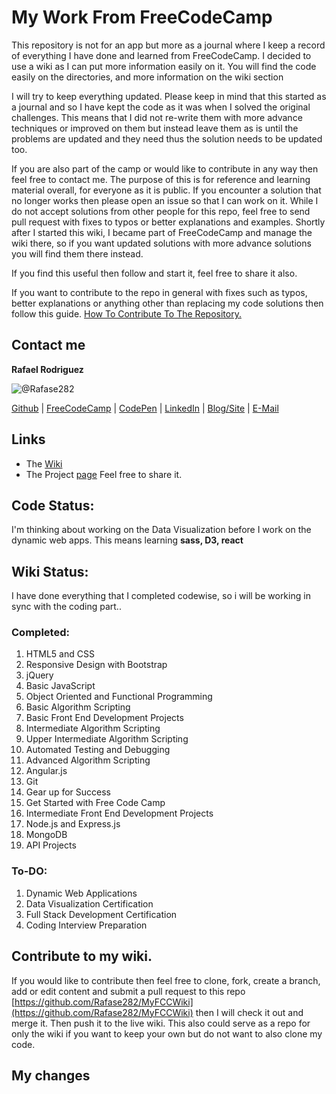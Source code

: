 # My Work From FreeCodeCamp
This repository is not for an app but more as a journal where I keep a record of everything I have done and learned from FreeCodeCamp. I decided to use a wiki as I can put more information easily on it. You will find the code easily on the directories, and more information on the wiki section

I will try to keep everything updated. Please keep in mind that this started as a journal and so I have kept the code as it was when I solved the original challenges. This means that I did not re-write them with more advance techniques or improved on them but instead leave them as is until the problems are updated and they need thus the solution needs to be updated too.

If you are also part of the camp or would like to contribute in any way then feel free to contact me. The purpose of this is for reference and learning material overall, for everyone as it is public. If you encounter a solution that no longer works then please open an issue so that I can work on it. While I do not accept solutions from other people for this repo, feel free to send pull request with fixes to typos or better explanations and examples. Shortly after I started this wiki, I became part of FreeCodeCamp and manage the wiki there, so if you want updated solutions with more advance solutions you will find them there instead.

If you find this useful then follow and start it, feel free to share it also.

If you want to contribute to the repo in general with fixes such as typos, better explanations or anything other than replacing my code solutions then follow this guide. [How To Contribute To The Repository.](https://github.com/FreeCodeCamp/FreeCodeCamp/wiki/Wiki-Contribute-Local-GUI)

## Contact me
**Rafael Rodriguez**

![@Rafase282](https://avatars0.githubusercontent.com/Rafase282?&s=128)

[Github](https://github.com/Rafase282) | [FreeCodeCamp](http://www.freecodecamp.com/rafase282) |  [CodePen](http://codepen.io/Rafase282/) | [LinkedIn](https://www.linkedin.com/in/rafase282) | [Blog/Site](https://rafase282.wordpress.com/) | [E-Mail](mailto:rafase282@gmail.com)

## Links
- The [Wiki](https://github.com/Rafase282/My-FreeCodeCamp-Code/wiki)
- The Project [page](http://rafase282.github.io/My-FreeCodeCamp-Code) Feel free to share it.

## Code Status:
I'm thinking about working on the Data Visualization before I work on the dynamic web apps. This means learning **sass, D3, react**

## Wiki Status:
I have done everything that I completed codewise, so i will be working in sync with the coding part..

### Completed:
1. HTML5 and CSS
2. Responsive Design with Bootstrap
3. jQuery
4. Basic JavaScript
5. Object Oriented and Functional Programming
6. Basic Algorithm Scripting
7. Basic Front End Development Projects
8. Intermediate Algorithm Scripting
9. Upper Intermediate Algorithm Scripting
10. Automated Testing and Debugging
11. Advanced Algorithm Scripting
12. Angular.js
13. Git
14. Gear up for Success
15. Get Started with Free Code Camp
16. Intermediate Front End Development Projects
17. Node.js and Express.js
18. MongoDB
19. API Projects

### To-DO:
1. Dynamic Web Applications
2. Data Visualization Certification
3. Full Stack Development Certification
4. Coding Interview Preparation

## Contribute to my wiki.
If you would like to contribute then feel free to clone, fork, create a branch, add or edit content and submit a pull request to this repo [https://github.com/Rafase282/MyFCCWiki](https://github.com/Rafase282/MyFCCWiki) then I will check it out and merge it. Then push it to the live wiki. This also could serve as a  repo for only the wiki if you want to keep your own but do not want to also clone my code.
## My changes
